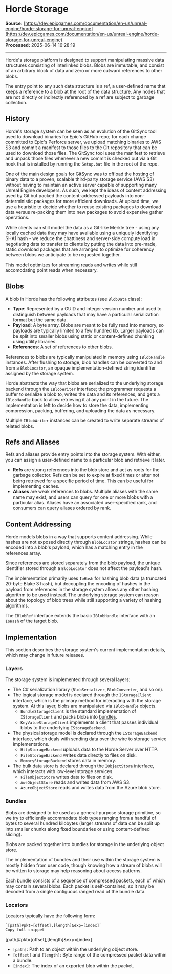 # Horde Storage

**Source:** [https://dev.epicgames.com/documentation/en-us/unreal-engine/horde-storage-for-unreal-engine](https://dev.epicgames.com/documentation/en-us/unreal-engine/horde-storage-for-unreal-engine)  
**Processed:** 2025-06-14 16:28:19

---

Horde's storage platform is designed to support manipulating massive data structures consisting of interlinked blobs. Blobs are immutable, and consist of an arbitrary block of data and zero or more outward references to other blobs.

The entry point to any such data structure is a ref, a user-defined name that keeps a reference to a blob at the root of the data structure. Any nodes that are not directly or indirectly referenced by a ref are subject to garbage collection.

## History

Horde's storage system can be seen as an evolution of the GitSync tool used to download binaries for Epic's GitHub repo; for each change committed to Epic's Perforce server, we upload matching binaries to AWS S3 and commit a manifest to those files to the Git repository that can be used to download those files. The GitSync tool uses the manifest to retrieve and unpack those files whenever a new commit is checked out via a Git hook that is installed by running the `Setup.bat` file in the root of the repo.

One of the main design goals for GitSync was to offload the hosting of binary data to a proven, scalable third-party storage service (AWS S3) without having to maintain an active server capable of supporting many Unreal Engine developers. As such, we kept the ideas of content addressing used by Git but packed the content-addressed payloads into non-deterministic packages for more efficient downloads. At upload time, we use a heuristic to decide whether to reuse existing packages to download data versus re-packing them into new packages to avoid expensive gather operations.

While clients can still model the data as a Git-like Merkle tree - using any locally cached data they may have available using a uniquely identifying SHA1 hash - we reduce the chattiness and server-side compute load in negotiating data to transfer to clients by putting the data into pre-made, static download packages that are arranged to optimize for coherency between blobs we anticipate to be requested together.

This model optimizes for streaming reads and writes while still accomodating point reads when necessary.

## Blobs

A blob in Horde has the following attributes (see `BlobData` class):

-   **Type**: Represented by a GUID and integer version number and used to distinguish between payloads that may have a particular serialization format but the same data.
-   **Payload**: A byte array. Blobs are meant to be fully read into memory, so payloads are typically limited to a few hundred kb. Larger payloads can be split into smaller blobs using static or content-defined chunking using utility libraries.
-   **References**: A set of references to other blobs.

References to blobs are typically manipulated in memory using `IBlobHandle` instances. After flushing to storage, blob handles can be converted to and from a `BlobLocator`, an opaque implementation-defined string identifier assigned by the storage system.

Horde abstracts the way that blobs are serialized to the underlying storage backend through the `IBlobWriter` interface; the programmer requests a buffer to serialize a blob to, writes the data and its references, and gets a `IBlobHandle` back to allow retrieving it at any point in the future. The implementation is left to decide how to store the data, implementing compression, packing, buffering, and uploading the data as necessary.

Multiple `IBlobWriter` instances can be created to write separate streams of related blobs.

## Refs and Aliases

Refs and aliases provide entry points into the storage system. With either, you can assign a user-defined name to a particular blob and retrieve it later.

-   **Refs** are strong references into the blob store and act as roots for the garbage collector. Refs can be set to expire at fixed times or after not being retrieved for a specific period of time. This can be useful for implementing caches.
-   **Aliases** are weak references to blobs. Multiple aliases with the same name may exist, and users can query for one or more blobs with a particular alias. Aliases have an associated user-specified rank, and consumers can query aliases ordered by rank.

## Content Addressing

Horde models blobs in a way that supports content addressing. While hashes are not exposed directly through `BlobLocator` strings, hashes can be encoded into a blob's payload, which has a matching entry in the references array.

Since references are stored separately from the blob payload, the unique identifier stored through a `BlobLocator` does not affect the payload's hash.

The implementation primarily uses `IoHash` for hashing blob data (a truncated 20-byte Blake 3 hash), but decoupling the encoding of hashes in the payload from references in the storage system allows any other hashing algorithm to be used instead. The underlying storage system can reason about the topology of blob trees while still supporting a variety of hashing algorithms.

The `IBlobRef` interface extends the basic `IBlobHandle` interface with an `IoHash` of the target blob.

## Implementation

This section describes the storage system's current implementation details, which may change in future releases.

### Layers

The storage system is implemented through several layers:

-   The C# serialization library (`BlobSerializer`, `BlobConverter`, and so on).
-   The logical storage model is declared through the `IStorageClient` interface, which is the primary method for interacting with the storage system. At this layer, blobs are manipulated via `IBlobHandle` objects.
    -   `BundleStorageClient` is the standard implementation of `IStorageClient` and packs blobs into [bundles](/documentation/en-us/unreal-engine/horde-storage-for-unreal-engine#bundles).
    -   `KeyValueStorageClient` implements a client that passes individual blobs to the underlying `IStorageBackend`.
-   The physical storage model is declared through the `IStorageBackend` interface, which deals with sending data over the wire to storage service implementations.
    -   `HttpStorageBackend` uploads data to the Horde Server over HTTP.
    -   `FileStorageBackend` writes data directly to files on disk.
    -   `MemoryStorageBackend` stores data in memory.
-   The bulk data store is declared through the `IObjectStore` interface, which interacts with low-level storage services.
    -   `FileObjectStore` writes data to files on disk.
    -   `AwsObjectStore` reads and writes data from AWS S3.
    -   `AzureObjectStore` reads and writes data from the Azure blob store.

### Bundles

Blobs are designed to be used as a general-purpose storage primitive, so we try to efficiently accommodate blob types ranging from a handful of bytes to several hundred kilobytes (larger streams of data can be split up into smaller chunks along fixed boundaries or using content-defined slicing).

Blobs are packed together into bundles for storage in the underlying object store.

The implementation of bundles and their use within the storage system is mostly hidden from user code, though knowing how a stream of blobs will be written to storage may help reasoning about access patterns.

Each bundle consists of a sequence of compressed packets, each of which may contain several blobs. Each packet is self-contained, so it may be decoded from a single contiguous ranged read of the bundle data.

### Locators

Locators typically have the following form:

```
`[path]#pkt=[offset],[length]&exp=[index]`
Copy full snippet
```
\[path\]#pkt=\[offset\],\[length\]&exp=\[index\]

-   `[path]`: Path to an object within the underlying object store.
-   `[offset]` and `[length]`: Byte range of the compressed packet data within a bundle.
-   `[index]`: The index of an exported blob within the packet.